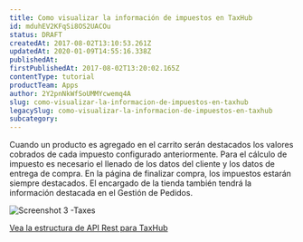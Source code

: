 ```yaml
---
title: Como visualizar la información de impuestos en TaxHub
id: mduhEV2KFqSi8OS2UACOu
status: DRAFT
createdAt: 2017-08-02T13:10:53.261Z
updatedAt: 2020-01-09T14:55:16.338Z
publishedAt: 
firstPublishedAt: 2017-08-02T13:20:02.165Z
contentType: tutorial
productTeam: Apps
author: 2Y2pnNkWfSoUMMYcwemq4A
slug: como-visualizar-la-informacion-de-impuestos-en-taxhub
legacySlug: como-visualizar-la-informacion-de-impuestos-en-taxhub
subcategory: 
---
```


Cuando un producto es agregado en el carrito serán destacados los valores cobrados de cada impuesto configurado anteriormente. Para el cálculo de impuesto es necesario el llenado de los datos del cliente y los datos de entrega de compra. En la página de finalizar compra, los impuestos estarán siempre destacados. El encargado de la tienda también tendrá la información destacada en el Gestión de Pedidos.

![Screenshot 3 -Taxes](//images.ctfassets.net/alneenqid6w5/1yksMys16QmgYSsa6SqCIC/3f71427d0e6c02d48db88c52da9dfe04/Screenshot_3.png)

[Vea la estructura de API Rest para TaxHub](/es/tutorial/taxhub-estructura-del-api-rest)
